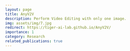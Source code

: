 ```yaml
---
layout: page
title: AnyV2V
description: Perform Video Editing with only one image.
img: assets/img/7.jpg
redirect: https://tiger-ai-lab.github.io/AnyV2V/
importance: 1
category: Research
related_publications: true
---
```

